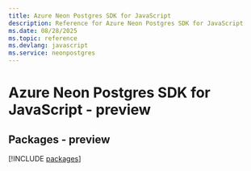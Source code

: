 ```yaml
---
title: Azure Neon Postgres SDK for JavaScript
description: Reference for Azure Neon Postgres SDK for JavaScript
ms.date: 08/28/2025
ms.topic: reference
ms.devlang: javascript
ms.service: neonpostgres
---
```

# Azure Neon Postgres SDK for JavaScript - preview
## Packages - preview
[!INCLUDE [packages](neon-postgres-index.md)]